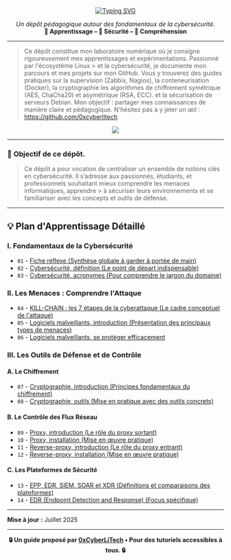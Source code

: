<div align="center">

<a href="https://github.com/0xCyberLiTech">
  <img src="https://readme-typing-svg.herokuapp.com?font=Fira+Code&size=32&pause=1000&color=D14A4A&center=true&vCenter=true&width=650&lines=CYBERSÉCURITÉ;Fondamentaux+%26+Bonnes+Pratiques;Apprendre+•+Comprendre+•+Sécuriser" alt="Typing SVG" />
</a>

<p align="center">
  <em>Un dépôt pédagogique autour des fondamentaux de la cybersécurité.</em><br>
  <b>📘 Apprentissage – 🔐 Sécurité – 🧠 Compréhension</b>
</p>

</div>

---

> Ce dépôt constitue mon laboratoire numérique où je consigne rigoureusement mes apprentissages et expérimentations. Passionné par l'écosystème Linux > et la cybersécurité, je
> documente mon parcours et mes projets sur mon GitHub. Vous y trouverez des guides pratiques sur la supervision (Zabbix,
> Nagios), la conteneurisation (Docker), la cryptographie les algorithmes de chiffrement symétrique (AES, ChaCha20) et asymétrique (RSA, ECC).  et la
> sécurisation de serveurs Debian. Mon objectif : partager mes connaissances de manière claire et pédagogique. N'hésitez pas à y jeter un œil : https://github.com/0xcyberlitech

<p align="center">
  <a href="https://skillicons.dev">
    <img src="https://skillicons.dev/icons?i=linux,debian,bash,docker,nginx,grafana,prometheus,git,vim" />
  </a>
</p>

---

### 🎯 **Objectif de ce dépôt.**

> Ce dépôt a pour vocation de centraliser un ensemble de notions clés en cybersécurité. Il s’adresse aux passionnés, étudiants, et professionnels souhaitant mieux comprendre les menaces informatiques, apprendre  > à sécuriser leurs environnements et se familiariser avec les concepts et outils de défense.

---

## 💡 **Plan d'Apprentissage Détaillé**

### I. Fondamentaux de la Cybersécurité

- `01` - [Fiche réflexe (Synthèse globale à garder à portée de main)](CYBERSECURITE-01-FICHE-REFLEX.md)
- `02` - [Cybersécurité, définition (Le point de départ indispensable)](CYBERSECURITE-02-definition.md)
- `03` - [Cybersécurité, acronymes (Pour comprendre le jargon du domaine)](CYBERSECURITE-03-ACRONYMES.md)

### II. Les Menaces : Comprendre l'Attaque

- `04` - [KILL-CHAIN : les 7 étapes de la cyberattaque (Le cadre conceptuel de l'attaque)](CYBERSECURITE-04-KILL-CHAIN.md)
- `05` - [Logiciels malveillants, introduction (Présentation des principaux types de menaces)](CYBERSECURITE-05-LOGICIELS-MALVEILLANTS-introduction.md)
- `06` - [Logiciels malveillants, se protéger efficacement](CYBERSECURITE-06-LOGICIELS-MALVEILLANTS-techniques_de_protection.md)

### III. Les Outils de Défense et de Contrôle

#### A. Le Chiffrement

- `07` - [Cryptographie, introduction (Principes fondamentaux du chiffrement)](CYBERSECURITE-07-CRYPTOGRAPHIE-introduction.md)
- `08` - [Cryptographie, outils (Mise en pratique avec des outils concrets)](CYBERSECURITE-08-CRYPTOGRAPHIE-OUTILS-Mise-en-pratique-avec-des-outils-concrets.md)

#### B. Le Contrôle des Flux Réseau

- `09` - [Proxy, introduction (Le rôle du proxy sortant)](CYBERSECURITE-9-PROXY-INTRODUCTION-Le-rôle-du-proxy-sortant.md)
- `10` - [Proxy, installation (Mise en œuvre pratique)](CYBERSECURITE-10-PROXY-INSTALLATION-Mise-en-œuvre-pratique.md)
- `11` - [Reverse-proxy, introduction (Le rôle du proxy entrant)](CYBERSECURITE-11-REVERSE-PROXY-INTRODUCTION-Le-rôle-du-proxy-entrant.md)
- `12` - [Reverse-proxy, installation (Mise en œuvre pratique)](CYBERSECURITE-12-REVERSE-PROXY-INSTALLATION-Mise-en-œuvre-pratique.md)

#### C. Les Plateformes de Sécurité

- `13` - [EPP, EDR, SIEM, SOAR et XDR (Définitions et comparaisons des plateformes)](CYBERSECURITE-13-EPP-EDR-SIEM-SOAR-et-XDR-comprendre-la-différence-entre-ces-acronymes.md)
- `14` - [EDR (Endpoint Detection and Response) (Focus spécifique)](CYBERSECURITE-14-EDR.md)

---

**Mise à jour :** Juillet 2025

---

<p align="center">
  <b>🔒 Un guide proposé par <a href="https://github.com/0xCyberLiTech">0xCyberLiTech</a> • Pour des tutoriels accessibles à tous. 🔒</b>
</p>
